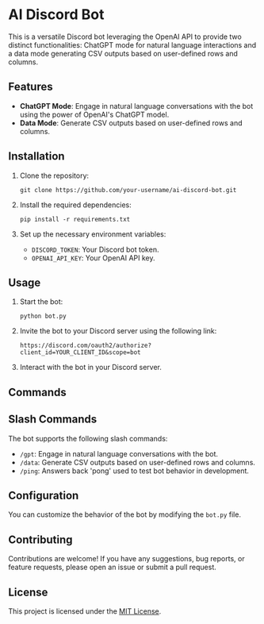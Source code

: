 # AI Discord Bot

This is a versatile Discord bot leveraging the OpenAI API to provide two distinct functionalities: ChatGPT mode for natural language interactions and a data mode generating CSV outputs based on user-defined rows and columns.

## Features

- **ChatGPT Mode**: Engage in natural language conversations with the bot using the power of OpenAI's ChatGPT model.
- **Data Mode**: Generate CSV outputs based on user-defined rows and columns.

## Installation

1. Clone the repository:

   ```shell
   git clone https://github.com/your-username/ai-discord-bot.git
   ```

2. Install the required dependencies:

   ```shell
   pip install -r requirements.txt
   ```

3. Set up the necessary environment variables:

   - `DISCORD_TOKEN`: Your Discord bot token.
   - `OPENAI_API_KEY`: Your OpenAI API key.

## Usage

1. Start the bot:

   ```shell
   python bot.py
   ```

2. Invite the bot to your Discord server using the following link:

   ```
   https://discord.com/oauth2/authorize?client_id=YOUR_CLIENT_ID&scope=bot
   ```

3. Interact with the bot in your Discord server.

## Commands

## Slash Commands

The bot supports the following slash commands:

- `/gpt`: Engage in natural language conversations with the bot.
- `/data`: Generate CSV outputs based on user-defined rows and columns.
- `/ping`: Answers back 'pong' used to test bot behavior in development.

## Configuration

You can customize the behavior of the bot by modifying the `bot.py` file.

## Contributing

Contributions are welcome! If you have any suggestions, bug reports, or feature requests, please open an issue or submit a pull request.

## License

This project is licensed under the [MIT License](LICENSE).

